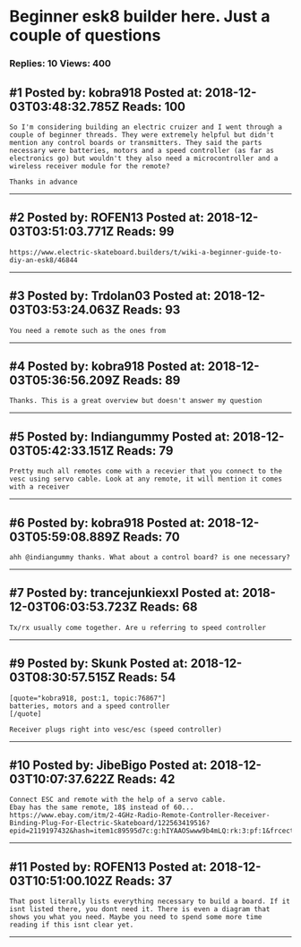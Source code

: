 # Beginner esk8 builder here. Just a couple of questions

### Replies: 10 Views: 400

## \#1 Posted by: kobra918 Posted at: 2018-12-03T03:48:32.785Z Reads: 100

```
So I'm considering building an electric cruizer and I went through a couple of beginner threads. They were extremely helpful but didn't mention any control boards or transmitters. They said the parts necessary were batteries, motors and a speed controller (as far as electronics go) but wouldn't they also need a microcontroller and a wireless receiver module for the remote? 

Thanks in advance
```

---
## \#2 Posted by: ROFEN13 Posted at: 2018-12-03T03:51:03.771Z Reads: 99

```
https://www.electric-skateboard.builders/t/wiki-a-beginner-guide-to-diy-an-esk8/46844
```

---
## \#3 Posted by: Trdolan03 Posted at: 2018-12-03T03:53:24.063Z Reads: 93

```
You need a remote such as the ones from
```

---
## \#4 Posted by: kobra918 Posted at: 2018-12-03T05:36:56.209Z Reads: 89

```
Thanks. This is a great overview but doesn't answer my question
```

---
## \#5 Posted by: Indiangummy Posted at: 2018-12-03T05:42:33.151Z Reads: 79

```
Pretty much all remotes come with a recevier that you connect to the vesc using servo cable. Look at any remote, it will mention it comes with a receiver
```

---
## \#6 Posted by: kobra918 Posted at: 2018-12-03T05:59:08.889Z Reads: 70

```
ahh @indiangummy thanks. What about a control board? is one necessary?
```

---
## \#7 Posted by: trancejunkiexxl Posted at: 2018-12-03T06:03:53.723Z Reads: 68

```
Tx/rx usually come together. Are u referring to speed controller
```

---
## \#9 Posted by: Skunk Posted at: 2018-12-03T08:30:57.515Z Reads: 54

```
[quote="kobra918, post:1, topic:76867"]
batteries, motors and a speed controller
[/quote]

Receiver plugs right into vesc/esc (speed controller)
```

---
## \#10 Posted by: JibeBigo Posted at: 2018-12-03T10:07:37.622Z Reads: 42

```
Connect ESC and remote with the help of a servo cable.
Ebay has the same remote, 18$ instead of 60...
https://www.ebay.com/itm/2-4GHz-Radio-Remote-Controller-Receiver-Binding-Plug-For-Electric-Skateboard/122563419516?epid=2119197432&hash=item1c89595d7c:g:hIYAAOSwww9b4mLQ:rk:3:pf:1&frcectupt=true
```

---
## \#11 Posted by: ROFEN13 Posted at: 2018-12-03T10:51:00.102Z Reads: 37

```
That post literally lists everything necessary to build a board. If it isnt listed there, you dont need it. There is even a diagram that shows you what you need. Maybe you need to spend some more time reading if this isnt clear yet.
```

---
